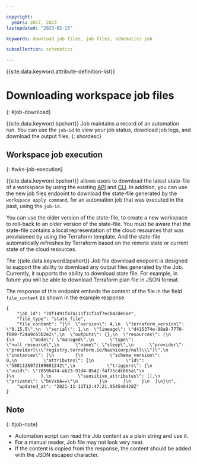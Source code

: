 ```yaml
---

copyright:
  years: 2017, 2023
lastupdated: "2023-02-15"

keywords: download job files, job files, schematics job

subcollection: schematics

---
```


{{site.data.keyword.attribute-definition-list}}

# Downloading workspace job files
{: #job-download}

{{site.data.keyword.bpshort}} Job maintains a record of an automation run. You can use the `job-id` to view your job status, download job logs, and download the output files.
{: shordesc}

## Workspace job execution
{: #wks-job-execution}

{{site.data.keyword.bpshort}} allows users to download the latest state-file of a workspace by using the existing [API](/apidocs/schematics/schematics#get-workspace-template-state) and [CLI](/docs/schematics?topic=schematics-schematics-cli-reference#state-pull). In addition, you can use the new job files endpoint to download the state-file generated by the `workspace apply command`, for an automation job that was executed in the past, using the `job-id`.  

You can use the older version of the state-file, to create a new workspace to roll-back to an older version of the state-file. You must be aware that the state-file contains a local representation of the cloud resources that was provisioned by using the Terraform template. And the state-file automatically refreshes by Terraform based on the remote state or current state of the cloud resources.

The {{site.data.keyword.bpshort}} Job file download endpoint is designed to support the ability to download any output files generated by the Job. Currently, it supports the ability to download state file. For example, in future you will be able to download Terraform plan file in JSON format.

The response of this endpoint embeds the content of the file in the field `file_content` as shown in the example response.
```text
{
    "job_id": "7df1491f47a111f31f3af7ecb42de5ae",
    "file_type": "state_file",
    "file_content": "{\n  \"version\": 4,\n  \"terraform_version\": \"0.15.5\",\n  \"serial\": 1,\n  \"lineage\": \"d415374e-08a8-7770-f009-f24a9c65b2e2\",\n  \"outputs\": {},\n  \"resources\": [\n    {\n      \"mode\": \"managed\",\n      \"type\": \"null_resource\",\n      \"name\": \"sleep\",\n      \"provider\": \"provider[\\\"registry.terraform.io/hashicorp/null\\\"]\",\n      \"instances\": [\n        {\n          \"schema_version\": 0,\n          \"attributes\": {\n            \"id\": \"5881126972189801242\",\n            \"triggers\": {\n              \"uuid\": \"78596474-ab23-91d4-0542-f4f75cdcb65a\"\n            }\n          },\n          \"sensitive_attributes\": [],\n          \"private\": \"bnVsbA==\"\n        }\n      ]\n    }\n  ]\n}\n",
    "updated_at": "2021-11-11T12:47:21.954546428Z"
}
```

## Note
{: #job-note}

- Automation script can read the Job content as a plain string and use it.  
- For a manual reader, Job file may not look very neat. 
- If the content is copied from the response, the content should be added with the JSON escaped character.
